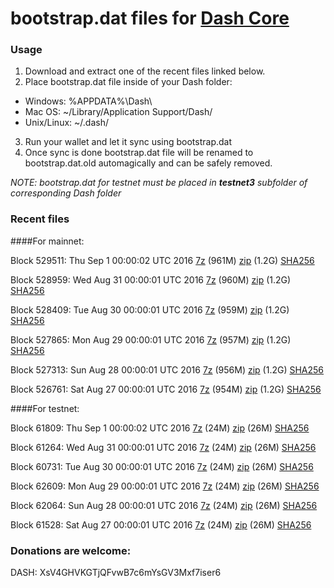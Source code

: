 # bootstrap.dat files for [Dash Core](https://www.dash.org)

### Usage

1. Download and extract one of the recent files linked below.
2. Place bootstrap.dat file inside of your Dash folder:
 - Windows: %APPDATA%\Dash\
 - Mac OS: ~/Library/Application Support/Dash/
 - Unix/Linux: ~/.dash/
3. Run your wallet and let it sync using bootstrap.dat
4. Once sync is done bootstrap.dat file will be renamed to bootstrap.dat.old automagically and can be safely removed.

_NOTE: bootstrap.dat for testnet must be placed in **testnet3** subfolder of corresponding Dash folder_

### Recent files

####For mainnet:

Block 529511: Thu Sep  1 00:00:02 UTC 2016 [7z](https://transfer.sh/al3Eh/bootstrap.dat.20160901.7z) (961M) [zip](https://transfer.sh/2htK1/bootstrap.dat.20160901.zip) (1.2G) [SHA256](https://transfer.sh/juf5j/sha256.txt)

Block 528959: Wed Aug 31 00:00:01 UTC 2016 [7z](https://transfer.sh/Tnxmt/bootstrap.dat.20160831.7z) (960M) [zip](https://transfer.sh/z3OMl/bootstrap.dat.20160831.zip) (1.2G) [SHA256](https://transfer.sh/G6Ddr/sha256.txt)

Block 528409: Tue Aug 30 00:00:01 UTC 2016 [7z](https://transfer.sh/l5nrL/bootstrap.dat.20160830.7z) (959M) [zip](https://transfer.sh/6b5Qv/bootstrap.dat.20160830.zip) (1.2G) [SHA256](https://transfer.sh/nPfuw/sha256.txt)

Block 527865: Mon Aug 29 00:00:01 UTC 2016 [7z](https://transfer.sh/fkbV3/bootstrap.dat.20160829.7z) (957M) [zip](https://transfer.sh/iaNW1/bootstrap.dat.20160829.zip) (1.2G) [SHA256](https://transfer.sh/oCVQF/sha256.txt)

Block 527313: Sun Aug 28 00:00:01 UTC 2016 [7z](https://transfer.sh/12GVhX/bootstrap.dat.20160828.7z) (956M) [zip](https://transfer.sh/Dkvx7/bootstrap.dat.20160828.zip) (1.2G) [SHA256](https://transfer.sh/viRmu/sha256.txt)

Block 526761: Sat Aug 27 00:00:01 UTC 2016 [7z](https://transfer.sh/qp7XI/bootstrap.dat.20160827.7z) (954M) [zip](https://transfer.sh/J5pBu/bootstrap.dat.20160827.zip) (1.2G) [SHA256](https://transfer.sh/4M9ks/sha256.txt)

####For testnet:

Block 61809: Thu Sep  1 00:00:02 UTC 2016 [7z](https://transfer.sh/AFG6K/bootstrap.dat.20160901.7z) (24M) [zip](https://transfer.sh/xufkV/bootstrap.dat.20160901.zip) (26M) [SHA256](https://transfer.sh/7ysy8/sha256.txt)

Block 61264: Wed Aug 31 00:00:01 UTC 2016 [7z](https://transfer.sh/uHT5U/bootstrap.dat.20160831.7z) (24M) [zip](https://transfer.sh/gKb0H/bootstrap.dat.20160831.zip) (26M) [SHA256](https://transfer.sh/UOvlB/sha256.txt)

Block 60731: Tue Aug 30 00:00:01 UTC 2016 [7z](https://transfer.sh/IHZ7V/bootstrap.dat.20160830.7z) (24M) [zip](https://transfer.sh/J85GD/bootstrap.dat.20160830.zip) (26M) [SHA256](https://transfer.sh/13Bkw6/sha256.txt)

Block 62609: Mon Aug 29 00:00:01 UTC 2016 [7z](https://transfer.sh/3FM8D/bootstrap.dat.20160829.7z) (24M) [zip](https://transfer.sh/opnWl/bootstrap.dat.20160829.zip) (26M) [SHA256](https://transfer.sh/n0YLn/sha256.txt)

Block 62064: Sun Aug 28 00:00:01 UTC 2016 [7z](https://transfer.sh/X9Rot/bootstrap.dat.20160828.7z) (24M) [zip](https://transfer.sh/14jMUl/bootstrap.dat.20160828.zip) (26M) [SHA256](https://transfer.sh/SegRE/sha256.txt)

Block 61528: Sat Aug 27 00:00:01 UTC 2016 [7z](https://transfer.sh/TnHg5/bootstrap.dat.20160827.7z) (24M) [zip](https://transfer.sh/XrrXT/bootstrap.dat.20160827.zip) (26M) [SHA256](https://transfer.sh/S2ZWo/sha256.txt)

### Donations are welcome:

DASH: XsV4GHVKGTjQFvwB7c6mYsGV3Mxf7iser6

